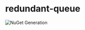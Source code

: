 # redundant-queue
 
![NuGet Generation](https://github.com/rvajustin/redundant-queue/workflows/NuGet%20Generation/badge.svg)
